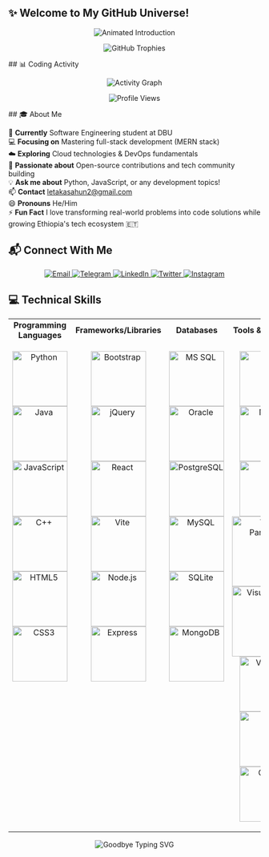 ## ✨ Welcome to My GitHub Universe!

<p align="center">
  <img 
    src="https://readme-typing-svg.herokuapp.com?font=Poppins&size=32&duration=3000&pause=1000&color=4682B4&center=true&vCenter=true&width=1000&lines=👋+Hi+there!+I'm+Leta+Kasahun;🚀+Passionate+Software+Engineer+from+Ethiopia+🇪🇹;💻+Crafting+scalable+web+%26+mobile+apps+with+clean+code;🌱+Growing+through+open-source+%26+continuous+learning;🔥+Turning+ideas+into+impact+with+tech." 
    alt="Animated Introduction">
</p>
<p align="center">
  <img src="https://github-profile-trophy.vercel.app/?username=Leta-Kasahun&theme=radical&no-bg=true&no-frame=false&margin-w=8&border=6&border_radius=12&title=Stars,Commits,PullRequest,Issues,Repositories,Followers,Reviews,Discussions,Organizations,MultiLanguage&rank=-C" alt="GitHub Trophies">
</p>
## 📊 Coding Activity

<p align="center">
  <img src="https://github-readme-activity-graph.vercel.app/graph?username=Leta-Kasahun&theme=react-dark&hide_border=true&area=true&custom_title=My%20Contribution%20Graph&color=58A6FF&line=1F6FEB&point=1F6FEB" alt="Activity Graph">
</p>

<p align="center">
  <img src="https://komarev.com/ghpvc/?username=Leta-Kasahun&label=Profile%20Views&color=1F6FEB&style=flat" alt="Profile Views">
</p>
## 🎓 About Me

🌱 **Currently** Software Engineering student at DBU  
💻 **Focusing on** Mastering full-stack development (MERN stack)  
☁️ **Exploring** Cloud technologies & DevOps fundamentals  
🤝 **Passionate about** Open-source contributions and tech community building  
💡 **Ask me about** Python, JavaScript, or any development topics!  
📫 **Contact** letakasahun2@gmail.com  
😄 **Pronouns** He/Him  
⚡ **Fun Fact** I love transforming real-world problems into code solutions while growing Ethiopia's tech ecosystem 🇪🇹
## 📬 Connect With Me

<p align="center">
  <a href="mailto:letakasahun2@gmail.com">
    <img src="https://img.shields.io/badge/Gmail-D14836?style=flat-square&logo=gmail&logoColor=white" alt="Email">
  </a>
  <a href="https://t.me/letakasahun">
    <img src="https://img.shields.io/badge/Telegram-2CA5E0?style=flat-square&logo=telegram&logoColor=white" alt="Telegram">
  </a>
  <a href="https://linkedin.com/in/yourprofile">
    <img src="https://img.shields.io/badge/LinkedIn-0077B5?style=flat-square&logo=linkedin&logoColor=white" alt="LinkedIn">
  </a>
  <a href="https://twitter.com/yourusername">
    <img src="https://img.shields.io/badge/Twitter-1DA1F2?style=flat-square&logo=twitter&logoColor=white" alt="Twitter">
  </a>
  <a href="https://instagram.com/yourusername">
    <img src="https://img.shields.io/badge/Instagram-E4405F?style=flat-square&logo=instagram&logoColor=white" alt="Instagram">
  </a>
</p>

## 💻 Technical Skills

<table align="center">
  <tr>
    <td align="center" width="25%"><strong>Programming Languages</strong></td>
    <td align="center" width="25%"><strong>Frameworks/Libraries</strong></td>
    <td align="center" width="25%"><strong>Databases</strong></td>
    <td align="center" width="25%"><strong>Tools & Platforms</strong></td>
  </tr>
  <tr>
    <td valign="top">
      <p align="center">
        <img src="https://img.shields.io/badge/Python-3776AB?style=for-the-badge&logo=python&logoColor=white" alt="Python" width="110">
        <img src="https://img.shields.io/badge/Java-007396?style=for-the-badge&logo=java&logoColor=white" alt="Java" width="110">
        <img src="https://img.shields.io/badge/JavaScript-F7DF1E?style=for-the-badge&logo=javascript&logoColor=black" alt="JavaScript" width="110">
        <img src="https://img.shields.io/badge/C%2B%2B-00599C?style=for-the-badge&logo=c%2B%2B&logoColor=white" alt="C++" width="110">
        <img src="https://img.shields.io/badge/HTML5-E34F26?style=for-the-badge&logo=html5&logoColor=white" alt="HTML5" width="110">
        <img src="https://img.shields.io/badge/CSS3-1572B6?style=for-the-badge&logo=css3&logoColor=white" alt="CSS3" width="110">
      </p>
    </td>
    <td valign="top">
      <p align="center">
        <img src="https://img.shields.io/badge/Bootstrap-7952B3?style=for-the-badge&logo=bootstrap&logoColor=white" alt="Bootstrap" width="110">
        <img src="https://img.shields.io/badge/jQuery-0769AD?style=for-the-badge&logo=jquery&logoColor=white" alt="jQuery" width="110">
        <img src="https://img.shields.io/badge/React-61DAFB?style=for-the-badge&logo=react&logoColor=black" alt="React" width="110">
        <img src="https://img.shields.io/badge/Vite-646CFF?style=for-the-badge&logo=vite&logoColor=white" alt="Vite" width="110">
        <img src="https://img.shields.io/badge/Node.js-339933?style=for-the-badge&logo=node.js&logoColor=white" alt="Node.js" width="110">
        <img src="https://img.shields.io/badge/Express-000000?style=for-the-badge&logo=express&logoColor=white" alt="Express" width="110">
      </p>
    </td>
    <td valign="top">
      <p align="center">
        <img src="https://img.shields.io/badge/Microsoft_SQL_Server-CC2927?style=for-the-badge&logo=microsoft-sql-server&logoColor=white" alt="MS SQL" width="110">
        <img src="https://img.shields.io/badge/Oracle-F80000?style=for-the-badge&logo=oracle&logoColor=white" alt="Oracle" width="110">
        <img src="https://img.shields.io/badge/PostgreSQL-4169E1?style=for-the-badge&logo=postgresql&logoColor=white" alt="PostgreSQL" width="110">
        <img src="https://img.shields.io/badge/MySQL-4479A1?style=for-the-badge&logo=mysql&logoColor=white" alt="MySQL" width="110">
        <img src="https://img.shields.io/badge/SQLite-003B57?style=for-the-badge&logo=sqlite&logoColor=white" alt="SQLite" width="110">
        <img src="https://img.shields.io/badge/MongoDB-47A248?style=for-the-badge&logo=mongodb&logoColor=white" alt="MongoDB" width="110">
      </p>
    </td>
    <td valign="top">
      <p align="center">
        <img src="https://img.shields.io/badge/AWS-232F3E?style=for-the-badge&logo=amazon-aws&logoColor=white" alt="AWS" width="110">
        <img src="https://img.shields.io/badge/Netlify-00C7B7?style=for-the-badge&logo=netlify&logoColor=white" alt="Netlify" width="110">
        <img src="https://img.shields.io/badge/Jira-0052CC?style=for-the-badge&logo=jira&logoColor=white" alt="Jira" width="110"> 
                <img src="https://img.shields.io/badge/Visual_Paradigm-FF6600?style=for-the-badge&logo=visual-paradigm&logoColor=white" alt="Visual Paradigm" width="140">

   <img src="https://img.shields.io/badge/Visual%20Studio-5C2D91?style=for-the-badge&logo=visual-studio&logoColor=white" alt="Visual Studio" width="140">
     
  <img src="https://img.shields.io/badge/Visual_Studio_Code-007ACC?style=for-the-badge&logo=visual-studio-code&logoColor=white" alt="VSCode" width="110">
        <img src="https://img.shields.io/badge/Git-F05032?style=for-the-badge&logo=git&logoColor=white" alt="Git" width="110">
        <img src="https://img.shields.io/badge/GitHub-181717?style=for-the-badge&logo=github&logoColor=white" alt="GitHub" width="110">
      </p>
    </td>
  </tr>
</table>
<p align="center">
  <img 
    src="https://readme-typing-svg.herokuapp.com?font=Poppins&size=28&duration=3000&pause=500&color=00F7A5&center=true&vCenter=true&width=900&lines=🙏+Thanks+for+scrolling+through+my+profile!;👋+Goodbye+for+now+—+see+you+around!;💬+Let's+connect+and+build+something+amazing+together." 
    alt="Goodbye Typing SVG">
</p>

